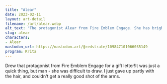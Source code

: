 ```yaml
---
title: "Alear"
date: 2023-02-11
layout: art-detail
filename: /art/alear.webp
alt_text: "The protagonist Alear from Fire Emblem Engage. She has brightly colored red and blue hair, matching eyes, and a white robe outfit with gold trims. She is holding her right hand in the air (the item is not included) and doing a peace sign in the other."
slug: alear
characters:
- Alear
mastodon_url: https://mastodon.art/@redstrate/109847101066035149
program: Krita
---
```

Drew that protagonist from Fire Emblem Engage for a gift letter!It was just a quick thing, but man - she was difficult to draw. I just gave up partly with the hair, and couldn't get a really good shot of the arms.
